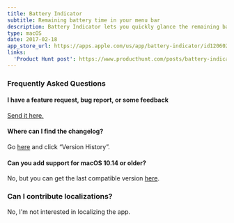 ```yaml
---
title: Battery Indicator
subtitle: Remaining battery time in your menu bar
description: Battery Indicator lets you quickly glance the remaining battery time or percentage right in your menu bar.
type: macOS
date: 2017-02-18
app_store_url: https://apps.apple.com/us/app/battery-indicator/id1206020918?mt=12
links:
  'Product Hunt post': https://www.producthunt.com/posts/battery-indicator
---
```


<h3 id="faq">Frequently Asked Questions</h3>

#### I have a feature request, bug report, or some feedback

[Send it here.](https://sindresorhus.com/feedback/?product=Battery%20Indicator&referrer=Website-FAQ)

#### Where can I find the changelog?

Go [here](https://apps.apple.com/us/app/battery-indicator/id1206020918?mt=12) and click “Version History”.

#### Can you add support for macOS 10.14 or older?

No, but you can get the last compatible version [here](https://github.com/sindresorhus/meta/files/4127047/Battery-Indicator-2.1.0-Mojave.zip).

### Can I contribute localizations?

No, I'm not interested in localizing the app.
